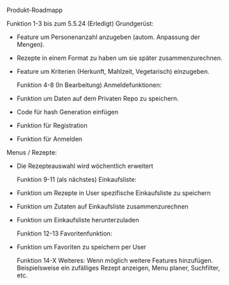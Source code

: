 Produkt-Roadmapp

   Funktion 1-3 bis zum 5.5.24 (Erledigt)
Grundgerüst:
- Feature um Personenanzahl anzugeben (autom. Anpassung der Mengen).
- Rezepte in einem Format zu haben um sie später zusammenzurechnen.
- Feature um Kriterien (Herkunft, Mahlzeit, Vegetarisch) einzugeben.

   Funktion 4-8 (In Bearbeitung)
Anmeldefunktionen:
- Funktion um Daten auf dem Privaten Repo zu speichern.
- Code für hash Generation einfügen
- Funktion für Registration
- Funktion für Anmelden

Menus / Rezepte:
- Die Rezepteauswahl wird wöchentlich erweitert


   Funktion 9-11 (als nächstes)
Einkaufsliste:
- Funktion um Rezepte in User spezifische Einkaufsliste zu speichern
- Funktion um Zutaten auf Einkaufsliste zusammenzurechnen
- Funktion um Einkaufsliste herunterzuladen

   Funktion 12-13
Favoritenfunktion:
- Funktion um Favoriten zu speichern per User

   Funktion 14-X
Weiteres:
Wenn möglich weitere Features hinzufügen.
Beispielsweise ein zufälliges Rezept anzeigen, Menu planer, Suchfilter, etc.


